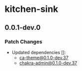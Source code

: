 # kitchen-sink

## 0.0.1-dev.0

### Patch Changes

- Updated dependencies []:
  - ca-theme@0.1.0-dev.37
  - chakra-admin@0.1.0-dev.37
